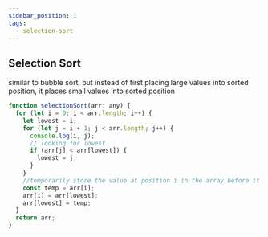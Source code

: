 ```yaml
---
sidebar_position: 1
tags:
  - selection-sort
---
```


## Selection Sort

similar to bubble sort, but instead of first placing large values into sorted position, it places small values into sorted position

```javascript
function selectionSort(arr: any) {
  for (let i = 0; i < arr.length; i++) {
    let lowest = i;
    for (let j = i + 1; j < arr.length; j++) {
      console.log(i, j);
      // looking for lowest
      if (arr[j] < arr[lowest]) {
        lowest = j;
      }
    }
    //temporarily store the value at position i in the array before it gets overwritten with the value at position lowest during the swap.
    const temp = arr[i];
    arr[i] = arr[lowest];
    arr[lowest] = temp;
  }
  return arr;
}
```
